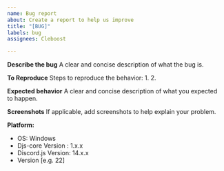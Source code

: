 ```yaml
---
name: Bug report
about: Create a report to help us improve
title: "[BUG]"
labels: bug
assignees: Cleboost

---
```


**Describe the bug**
A clear and concise description of what the bug is.

**To Reproduce**
Steps to reproduce the behavior:
1. 
2. 

**Expected behavior**
A clear and concise description of what you expected to happen.

**Screenshots**
If applicable, add screenshots to help explain your problem.

**Platform:**
 - OS: Windows
- Djs-core Version : 1.x.x
 - Discord.js Version: 14.x.x
 - Version [e.g. 22]
